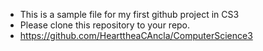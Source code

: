 - This is a sample file for my first github project in CS3
- Please clone this repository to your repo.
- https://github.com/HearttheaCAncla/ComputerScience3
